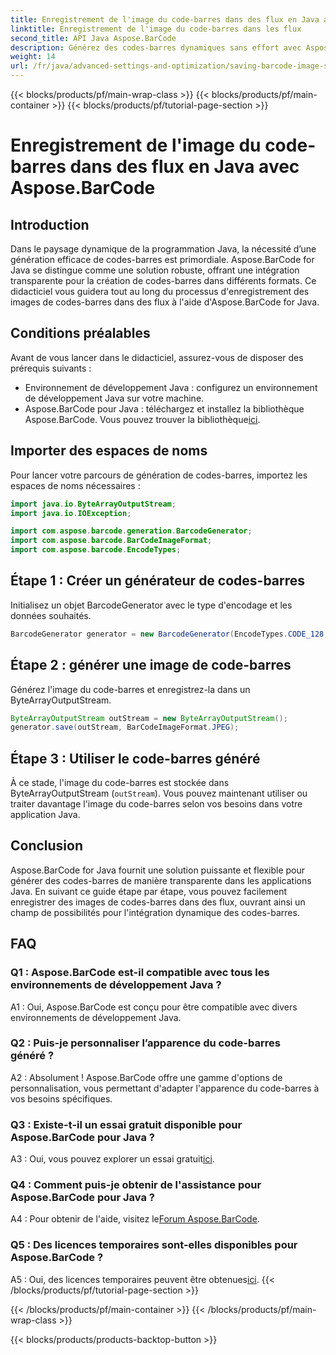```yaml
---
title: Enregistrement de l'image du code-barres dans des flux en Java avec Aspose.BarCode
linktitle: Enregistrement de l'image du code-barres dans les flux
second_title: API Java Aspose.BarCode
description: Générez des codes-barres dynamiques sans effort avec Aspose.BarCode pour Java. Suivez notre guide étape par étape pour enregistrer des images de codes-barres dans des flux.
weight: 14
url: /fr/java/advanced-settings-and-optimization/saving-barcode-image-streams/
---
```


{{< blocks/products/pf/main-wrap-class >}}
{{< blocks/products/pf/main-container >}}
{{< blocks/products/pf/tutorial-page-section >}}

# Enregistrement de l'image du code-barres dans des flux en Java avec Aspose.BarCode

## Introduction

Dans le paysage dynamique de la programmation Java, la nécessité d’une génération efficace de codes-barres est primordiale. Aspose.BarCode for Java se distingue comme une solution robuste, offrant une intégration transparente pour la création de codes-barres dans différents formats. Ce didacticiel vous guidera tout au long du processus d'enregistrement des images de codes-barres dans des flux à l'aide d'Aspose.BarCode for Java.

## Conditions préalables

Avant de vous lancer dans le didacticiel, assurez-vous de disposer des prérequis suivants :

- Environnement de développement Java : configurez un environnement de développement Java sur votre machine.
- Aspose.BarCode pour Java : téléchargez et installez la bibliothèque Aspose.BarCode. Vous pouvez trouver la bibliothèque[ici](https://releases.aspose.com/barcode/java/).

## Importer des espaces de noms

Pour lancer votre parcours de génération de codes-barres, importez les espaces de noms nécessaires :

```java
import java.io.ByteArrayOutputStream;
import java.io.IOException;

import com.aspose.barcode.generation.BarcodeGenerator;
import com.aspose.barcode.BarCodeImageFormat;
import com.aspose.barcode.EncodeTypes;
```

## Étape 1 : Créer un générateur de codes-barres

Initialisez un objet BarcodeGenerator avec le type d'encodage et les données souhaités.

```java
BarcodeGenerator generator = new BarcodeGenerator(EncodeTypes.CODE_128, "123456");
```

## Étape 2 : générer une image de code-barres

Générez l'image du code-barres et enregistrez-la dans un ByteArrayOutputStream.

```java
ByteArrayOutputStream outStream = new ByteArrayOutputStream();
generator.save(outStream, BarCodeImageFormat.JPEG);
```

## Étape 3 : Utiliser le code-barres généré

À ce stade, l'image du code-barres est stockée dans ByteArrayOutputStream (`outStream`). Vous pouvez maintenant utiliser ou traiter davantage l'image du code-barres selon vos besoins dans votre application Java.

## Conclusion

Aspose.BarCode for Java fournit une solution puissante et flexible pour générer des codes-barres de manière transparente dans les applications Java. En suivant ce guide étape par étape, vous pouvez facilement enregistrer des images de codes-barres dans des flux, ouvrant ainsi un champ de possibilités pour l'intégration dynamique des codes-barres.

## FAQ

### Q1 : Aspose.BarCode est-il compatible avec tous les environnements de développement Java ?

A1 : Oui, Aspose.BarCode est conçu pour être compatible avec divers environnements de développement Java.

### Q2 : Puis-je personnaliser l’apparence du code-barres généré ?

A2 : Absolument ! Aspose.BarCode offre une gamme d'options de personnalisation, vous permettant d'adapter l'apparence du code-barres à vos besoins spécifiques.

### Q3 : Existe-t-il un essai gratuit disponible pour Aspose.BarCode pour Java ?

 A3 : Oui, vous pouvez explorer un essai gratuit[ici](https://releases.aspose.com/).

### Q4 : Comment puis-je obtenir de l'assistance pour Aspose.BarCode pour Java ?

 A4 : Pour obtenir de l'aide, visitez le[Forum Aspose.BarCode](https://forum.aspose.com/c/barcode/13).

### Q5 : Des licences temporaires sont-elles disponibles pour Aspose.BarCode ?

 A5 : Oui, des licences temporaires peuvent être obtenues[ici](https://purchase.aspose.com/temporary-license/).
{{< /blocks/products/pf/tutorial-page-section >}}

{{< /blocks/products/pf/main-container >}}
{{< /blocks/products/pf/main-wrap-class >}}

{{< blocks/products/products-backtop-button >}}
